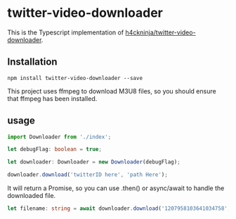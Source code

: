 # twitter-video-downloader

This is the Typescript implementation of [h4ckninja/twitter-video-downloader](https://github.com/h4ckninja/twitter-video-downloader).

## Installation

```shell
npm install twitter-video-downloader --save
```

This project uses ffmpeg to download M3U8 files, so you should ensure that ffmpeg has been installed.

## usage

```typescript
import Downloader from './index';

let debugFlag: boolean = true;

let downloader: Downloader = new Downloader(debugFlag);

downloader.download('twitterID here', 'path Here');
```

It will return a Promise, so you can use .then() or async/await to handle the downloaded file.

```typescript
let filename: string = await downloader.download('1207958103641034758', '/home/xecus/video/');
```